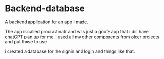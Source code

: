 # Backend-database
A backend application for an app I made.

The app is called procrastinatr and was just a goofy app that i did have chatGPT plan up for me. i used all my other components from older projects and put those to use

i created a database for the signin and login and things like that.
